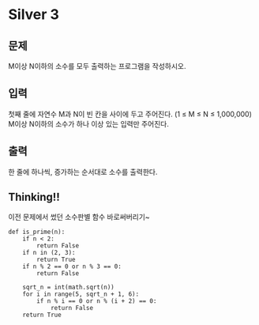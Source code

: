 # Silver 3

## 문제
M이상 N이하의 소수를 모두 출력하는 프로그램을 작성하시오.

## 입력
첫째 줄에 자연수 M과 N이 빈 칸을 사이에 두고 주어진다. (1 ≤ M ≤ N ≤ 1,000,000) M이상 N이하의 소수가 하나 이상 있는 입력만 주어진다.

## 출력
한 줄에 하나씩, 증가하는 순서대로 소수를 출력한다.

## Thinking!!
이전 문제에서 썼던 소수판별 함수 바로써버리기~

    def is_prime(n):
        if n < 2:
            return False
        if n in (2, 3):
            return True
        if n % 2 == 0 or n % 3 == 0:
            return False
    
        sqrt_n = int(math.sqrt(n))
        for i in range(5, sqrt_n + 1, 6):
            if n % i == 0 or n % (i + 2) == 0:
                return False
        return True

